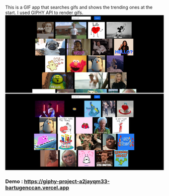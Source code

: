  This is a GIF app that searches gifs and shows the trending ones at the start. I used
        GIPHY API to render gifs.
      </h1>
      <img width="1000"  alt="Coin" src="./public/images/SearchedGifs.PNG"  />
      <img width="1000"  alt="Coin" src="./public/images/Trending.PNG"  />
      <h3>
        Demo : https://giphy-project-a2jayqm33-bartugenccan.vercel.app

